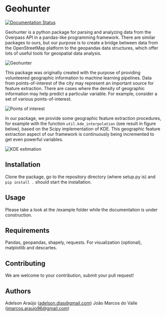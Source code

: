 # Geohunter

[![Documentation Status](https://readthedocs.org/projects/geohunter/badge/?version=latest)](https://geohunter.readthedocs.io/en/latest/?badge=latest)

Geohunter is a python package for parsing and analyzing data from the Overpass API in a pandas-like programming framework. There are similar packages to ours, but our purpose is to create a bridge between data from the OpenStreetMap platform to the geopandas data structures, which offer lots of useful tools for geospatial data analysis.

![Geohunter](https://github.com/adaj/adaj.github.io/blob/master/images/geohunter.png?raw=true)

This package was originally created with the purpose of providing volunteered geographic information to machine learning pipelines. Data from points-of-interest of the city may represent an important source for feature extraction. There are cases where the density of geographic information may help predict a particular variable. For example, consider a set of various points-of-interest.

![Points of interest](https://github.com/adaj/adaj.github.io/blob/master/images/poi_data.png?raw=true)

In our package, we provide some geographic feature extraction procedures, for example with the function `util.kde_interpolation` (see result in figure below), based on the Scipy implementation of KDE. This geographic feature extraction aspect of our framework is continuously being incremented to get even powerful variables.

![KDE estimation](https://github.com/adaj/adaj.github.io/blob/master/images/poi_kde.png?raw=true)

## Installation

Clone the package, go to the repository directory (where setup.py is) and `pip install .` should start the installation.

## Usage

Please take a look at the /example folder while the documentation is under construction.

## Requirements

Pandas, geopandas, shapely, requests. For visualization (optional), matplotlib and descartes.


## Contributing

We are welcome to your contribution, submit your pull request!

## Authors

Adelson Araújo (adelson.dias@gmail.com)
João Marcos do Valle (jmarcos.araujo96@gmail.com)
